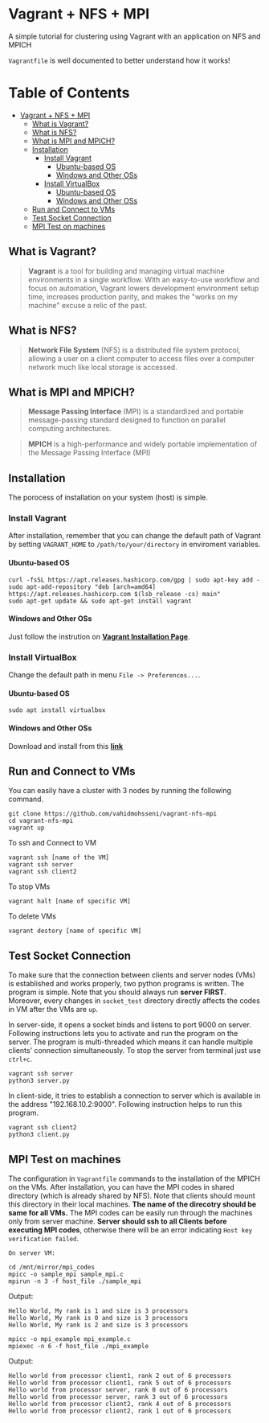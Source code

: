 # Vagrant + NFS + MPI
A simple tutorial for clustering using Vagrant with an application on NFS and MPICH

`Vagrantfile` is well documented to better understand how it works!

# Table of Contents

- [Vagrant + NFS + MPI](#vagrant---nfs---mpi)
  * [What is Vagrant?](#what-is-vagrant-)
  * [What is NFS?](#what-is-nfs-)
  * [What is MPI and MPICH?](#what-is-mpi-and-mpich-)
  * [Installation](#installation)
    + [Install Vagrant](#install-vagrant)
      - [Ubuntu-based OS](#ubuntu-based-os)
      - [Windows and Other OSs](#windows-and-other-oss)
    + [Install VirtualBox](#install-virtualbox)
      - [Ubuntu-based OS](#ubuntu-based-os-1)
      - [Windows and Other OSs](#windows-and-other-oss-1)
  * [Run and Connect to VMs](#run-and-connect-to-vms)
  * [Test Socket Connection](#test-socket-connection)
  * [MPI Test on machines](#mpi-test-on-machines)

## What is Vagrant?
> **Vagrant** is a tool for building and managing virtual machine environments in a single workflow. With an easy-to-use workflow and focus on automation, Vagrant lowers development environment setup time, increases production parity, and makes the "works on my machine" excuse a relic of the past.

## What is NFS?
> **Network File System** (NFS) is a distributed file system protocol, allowing a user on a client computer to access files over a computer network much like local storage is accessed.

## What is MPI and MPICH?
> **Message Passing Interface** (MPI) is a standardized and portable message-passing standard designed to function on parallel computing architectures. 

> **MPICH** is a high-performance and widely portable implementation of the Message Passing Interface (MPI)

## Installation 
The porocess of installation on your system (host) is simple.

### Install Vagrant
After installation, remember that you can change the default path of Vagrant by setting `VAGRANT_HOME` to `/path/to/your/directory` in enviroment variables. 
#### Ubuntu-based OS
```shell
curl -fsSL https://apt.releases.hashicorp.com/gpg | sudo apt-key add -
sudo apt-add-repository "deb [arch=amd64] https://apt.releases.hashicorp.com $(lsb_release -cs) main"
sudo apt-get update && sudo apt-get install vagrant
```
#### Windows and Other OSs
Just follow the instrution on **[Vagrant Installation Page](https://www.vagrantup.com/downloads "Vagrant Installation Page")**.

### Install VirtualBox
Change the default path in menu `File -> Preferences...`.
#### Ubuntu-based OS
```shell
sudo apt install virtualbox
```

#### Windows and Other OSs
Download and install from this **[link](https://www.virtualbox.org/wiki/Downloads)**


## Run and Connect to VMs
You can easily have a cluster with 3 nodes by running the following command. 
```shell
git clone https://github.com/vahidmohsseni/vagrant-nfs-mpi
cd vagrant-nfs-mpi
vagrant up
```

To ssh and Connect to VM
```shell
vagrant ssh [name of the VM]
vagrant ssh server
vagrant ssh client2
```

To stop VMs
```shell
vagrant halt [name of specific VM]
```

To delete VMs
```shell
vagrant destory [name of specific VM]
```

## Test Socket Connection
To make sure that the connection between clients and server nodes (VMs) is established and works properly, two python programs is written. The program is simple. Note that you should always run **server FIRST**. Moreover, every changes in `socket_test` directory directly affects the codes in VM after the VMs are `up`.

In server-side, it opens a socket binds and listens to port 9000 on server. Following instructions lets you to activate and run the program on the server. The program is multi-threaded which means it can handle multiple clients' connection simultaneously. To stop the server from terminal just use `ctrl+c`.

```shell
vagrant ssh server
python3 server.py
```

In client-side, it tries to establish a connection to server which is available in the address "192.168.10.2:9000". Following instruction helps to run this program.

```shell
vagrant ssh client2
python3 client.py
```


## MPI Test on machines
The configuration in `Vagrantfile` commands to the installation of the MPICH on the VMs. After installation, you can have the MPI codes in shared directory (which is already shared by NFS). Note that clients should mount this directory in their local machines. **The name of the direcotry should be same for all VMs.** The MPI codes can be easily run through the machines only from server machine. **Server should ssh to all Clients before executing MPI codes**, otherwise there will be an error indicating `Host key verification failed`.

``On server VM:``
```shell
cd /mnt/mirror/mpi_codes
mpicc -o sample_mpi sample_mpi.c
mpirun -n 3 -f host_file ./sample_mpi

```
Output:
```shell
Hello World, My rank is 1 and size is 3 processors
Hello World, My rank is 0 and size is 3 processors
Hello World, My rank is 2 and size is 3 processors
```

```shell
mpicc -o mpi_example mpi_example.c
mpiexec -n 6 -f host_file ./mpi_example
```

Output:
```shell
Hello world from processor client1, rank 2 out of 6 processors
Hello world from processor client1, rank 5 out of 6 processors
Hello world from processor server, rank 0 out of 6 processors
Hello world from processor server, rank 3 out of 6 processors
Hello world from processor client2, rank 4 out of 6 processors
Hello world from processor client2, rank 1 out of 6 processors
```
